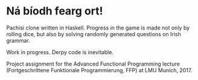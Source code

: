 # Ná bíodh fearg ort!

Pachisi clone written in Haskell. Progress in the game is made not only by rolling dice, but also by solving randomly generated questions on Irish grammar.

Work in progress. Derpy code is inevitable.

Project assignment for the Advanced Functional Programming lecture (Fortgeschrittene Funktionale Programmierung, FFP) at LMU Munich, 2017.
